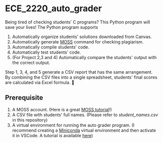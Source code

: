 # ECE_2220_auto_grader
Being tired of checking students' C programs? This Python program will save your lives! The Python program supports
1. Automatically organize students' solutions downloaded from Canvas.
2. Automatically generate [MOSS](https://theory.stanford.edu/~aiken/moss/) command for checking plagiarism.
3. Automatically compile students' code.
4. Automatically test students' code.
5. (For Project 2,3 and 4) Automatically compare the students' output with the correct output.

Step 1, 3, 4, and 5 generate a CSV report that has the same arrangement. By combining the CSV files into a single spreadsheet, students' final scores are calculated via Excel formula. :hugs:

## Prerequisite
1. A MOSS account. (Here is a great [MOSS tutorial](https://www.youtube.com/watch?v=VT_7Rps0Wdk)!)
2. A CSV file with students' full names. (Please refer to *student_names.csv* in this repository)
3. A virtual environment for running the auto grader program. (I recommend creating a [Miniconda](https://docs.conda.io/projects/miniconda/en/latest/) virtual environment and then activate it in VSCode. A tutorial is available [here](https://stackoverflow.com/questions/43351596/activating-anaconda-environment-in-vscode))
